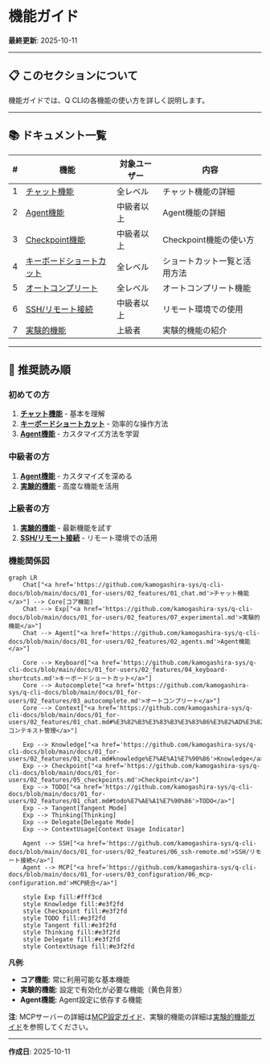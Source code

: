 # 機能ガイド

**最終更新**: 2025-10-11

---

## 📋 このセクションについて

機能ガイドでは、Q CLIの各機能の使い方を詳しく説明します。

---

## 📚 ドキュメント一覧

| # | 機能 | 対象ユーザー | 内容 |
|---|------|-------------|------|
| 1 | [チャット機能](01_chat.md) | 全レベル | チャット機能の詳細 |
| 2 | [Agent機能](02_agents.md) | 中級者以上 | Agent機能の詳細 |
| 3 | [Checkpoint機能](05_checkpoints.md) | 中級者以上 | Checkpoint機能の使い方 |
| 4 | [キーボードショートカット](04_keyboard-shortcuts.md) | 全レベル | ショートカット一覧と活用方法 |
| 5 | [オートコンプリート](03_autocomplete.md) | 全レベル | オートコンプリート機能 |
| 6 | [SSH/リモート接続](06_ssh-remote.md) | 中級者以上 | リモート環境での使用 |
| 7 | [実験的機能](07_experimental.md) | 上級者 | 実験的機能の紹介 |

---

## 🚀 推奨読み順

### 初めての方
1. **[チャット機能](01_chat.md)** - 基本を理解
2. **[キーボードショートカット](04_keyboard-shortcuts.md)** - 効率的な操作方法
3. **[Agent機能](02_agents.md)** - カスタマイズ方法を学習

### 中級者の方
1. **[Agent機能](02_agents.md)** - カスタマイズを深める
2. **[実験的機能](07_experimental.md)** - 高度な機能を活用

### 上級者の方
1. **[実験的機能](07_experimental.md)** - 最新機能を試す
2. **[SSH/リモート接続](06_ssh-remote.md)** - リモート環境での活用

### 機能関係図

```mermaid
graph LR
    Chat["<a href='https://github.com/kamogashira-sys/q-cli-docs/blob/main/docs/01_for-users/02_features/01_chat.md'>チャット機能</a>"] --> Core[コア機能]
    Chat --> Exp["<a href='https://github.com/kamogashira-sys/q-cli-docs/blob/main/docs/01_for-users/02_features/07_experimental.md'>実験的機能</a>"]
    Chat --> Agent["<a href='https://github.com/kamogashira-sys/q-cli-docs/blob/main/docs/01_for-users/02_features/02_agents.md'>Agent機能</a>"]
    
    Core --> Keyboard["<a href='https://github.com/kamogashira-sys/q-cli-docs/blob/main/docs/01_for-users/02_features/04_keyboard-shortcuts.md'>キーボードショートカット</a>"]
    Core --> Autocomplete["<a href='https://github.com/kamogashira-sys/q-cli-docs/blob/main/docs/01_for-users/02_features/03_autocomplete.md'>オートコンプリート</a>"]
    Core --> Context["<a href='https://github.com/kamogashira-sys/q-cli-docs/blob/main/docs/01_for-users/02_features/01_chat.md#%E3%82%B3%E3%83%B3%E3%83%86%E3%82%AD%E3%82%B9%E3%83%88%E7%AE%A1%E7%90%86'>コンテキスト管理</a>"]
    
    Exp --> Knowledge["<a href='https://github.com/kamogashira-sys/q-cli-docs/blob/main/docs/01_for-users/02_features/01_chat.md#knowledge%E7%AE%A1%E7%90%86'>Knowledge</a>"]
    Exp --> Checkpoint["<a href='https://github.com/kamogashira-sys/q-cli-docs/blob/main/docs/01_for-users/02_features/05_checkpoints.md'>Checkpoint</a>"]
    Exp --> TODO["<a href='https://github.com/kamogashira-sys/q-cli-docs/blob/main/docs/01_for-users/02_features/01_chat.md#todo%E7%AE%A1%E7%90%86'>TODO</a>"]
    Exp --> Tangent[Tangent Mode]
    Exp --> Thinking[Thinking]
    Exp --> Delegate[Delegate Mode]
    Exp --> ContextUsage[Context Usage Indicator]
    
    Agent --> SSH["<a href='https://github.com/kamogashira-sys/q-cli-docs/blob/main/docs/01_for-users/02_features/06_ssh-remote.md'>SSH/リモート接続</a>"]
    Agent --> MCP["<a href='https://github.com/kamogashira-sys/q-cli-docs/blob/main/docs/01_for-users/03_configuration/06_mcp-configuration.md'>MCP統合</a>"]
    
    style Exp fill:#fff3cd
    style Knowledge fill:#e3f2fd
    style Checkpoint fill:#e3f2fd
    style TODO fill:#e3f2fd
    style Tangent fill:#e3f2fd
    style Thinking fill:#e3f2fd
    style Delegate fill:#e3f2fd
    style ContextUsage fill:#e3f2fd
```

**凡例**:
- **コア機能**: 常に利用可能な基本機能
- **実験的機能**: 設定で有効化が必要な機能（黄色背景）
- **Agent機能**: Agent設定に依存する機能

**注**: MCPサーバーの詳細は[MCP設定ガイド](../03_configuration/06_mcp-configuration.md)、実験的機能の詳細は[実験的機能ガイド](07_experimental.md)を参照してください。

---

**作成日**: 2025-10-11
